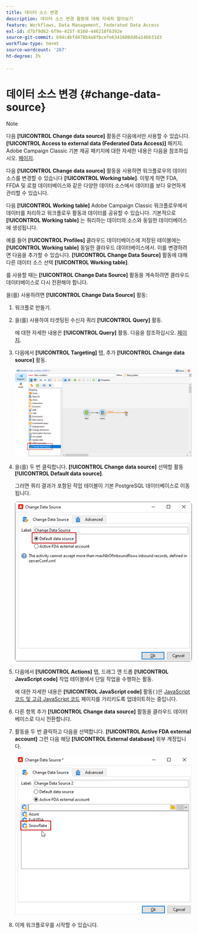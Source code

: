 ```yaml
---
title: 데이터 소스 변경
description: 데이터 소스 변경 활동에 대해 자세히 알아보기
feature: Workflows, Data Management, Federated Data Access
exl-id: d7bf9d62-6f9e-415f-8160-446210f6392e
source-git-commit: b94c4bfd478b4a8fbcefe6341608dd6a14bb31d3
workflow-type: tm+mt
source-wordcount: '267'
ht-degree: 3%

---
```


# 데이터 소스 변경 {#change-data-source}

>[!NOTE]
>
> 다음 **[!UICONTROL Change data source]** 활동은 다음에서만 사용할 수 있습니다. **[!UICONTROL Access to external data (Federated Data Access)]** 패키지. Adobe Campaign Classic 기본 제공 패키지에 대한 자세한 내용은 다음을 참조하십시오. [페이지](../../installation/using/installing-campaign-standard-packages.md).

다음 **[!UICONTROL Change data source]** 활동을 사용하면 워크플로우의 데이터 소스를 변경할 수 있습니다 **[!UICONTROL Working table]**. 이렇게 하면 FDA, FFDA 및 로컬 데이터베이스와 같은 다양한 데이터 소스에서 데이터를 보다 유연하게 관리할 수 있습니다.

다음 **[!UICONTROL Working table]** Adobe Campaign Classic 워크플로우에서 데이터를 처리하고 워크플로우 활동과 데이터를 공유할 수 있습니다.
기본적으로 **[!UICONTROL Working table]** 는 쿼리하는 데이터의 소스와 동일한 데이터베이스에 생성됩니다.

예를 들어 **[!UICONTROL Profiles]** 클라우드 데이터베이스에 저장된 테이블에는 **[!UICONTROL Working table]** 동일한 클라우드 데이터베이스에서.
이를 변경하려면 다음을 추가할 수 있습니다. **[!UICONTROL Change Data Source]** 활동에 대해 다른 데이터 소스 선택 **[!UICONTROL Working table]**.

를 사용할 때는 **[!UICONTROL Change Data Source]** 활동을 계속하려면 클라우드 데이터베이스로 다시 전환해야 합니다.

을(를) 사용하려면 **[!UICONTROL Change Data Source]** 활동:

1. 워크플로 만들기.

1. 을(를) 사용하여 타겟팅된 수신자 쿼리 **[!UICONTROL Query]** 활동.

   에 대한 자세한 내용은 **[!UICONTROL Query]** 활동. 다음을 참조하십시오. [페이지](../../workflow/using/query.md#creating-a-query).

1. 다음에서 **[!UICONTROL Targeting]** 탭, 추가 **[!UICONTROL Change data source]** 활동.

   ![](assets/change-data-source.png)

1. 을(를) 두 번 클릭합니다. **[!UICONTROL Change data source]** 선택할 활동 **[!UICONTROL Default data source]**.

   그러면 쿼리 결과가 포함된 작업 테이블이 기본 PostgreSQL 데이터베이스로 이동됩니다.

   ![](assets/change-data-source_2.png)

1. 다음에서 **[!UICONTROL Actions]** 탭, 드래그 앤 드롭 **[!UICONTROL JavaScript code]** 작업 테이블에서 단일 작업을 수행하는 활동.

   에 대한 자세한 내용은 **[!UICONTROL JavaScript code]** 활동( )은 [JavaScript 코드 및 고급 JavaScript 코드](../../workflow/using/sql-code-and-javascript-code.md#javascript-code) 페이지를 가리키도록 업데이트하는 중입니다.

1. 다른 항목 추가 **[!UICONTROL Change data source]** 활동을 클라우드 데이터베이스로 다시 전환합니다.

1. 활동을 두 번 클릭하고 다음을 선택합니다. **[!UICONTROL Active FDA external account]** 그런 다음 해당 **[!UICONTROL External database]** 외부 계정입니다.

   ![](assets/change-data-source_3.png)

1. 이제 워크플로우를 시작할 수 있습니다.
